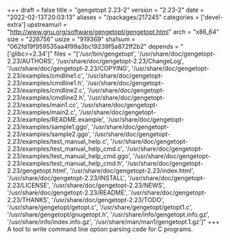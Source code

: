 +++
draft = false
title = "gengetopt 2.23-2"
version = "2.23-2"
date = "2022-02-13T20:03:13"
aliases = "/packages/217245"
categories = ['devel-extra']
upstreamurl = "http://www.gnu.org/software/gengetopt/gengetopt.html"
arch = "x86_64"
size = "226756"
usize = "919369"
sha1sum = "062fd19f959535aa4f99a3bc19239f5a872ff2b2"
depends = "['glibc>=2.34']"
files = "['/usr/bin/gengetopt', '/usr/share/doc/gengetopt-2.23/AUTHORS', '/usr/share/doc/gengetopt-2.23/ChangeLog', '/usr/share/doc/gengetopt-2.23/COPYING', '/usr/share/doc/gengetopt-2.23/examples/cmdline1.c', '/usr/share/doc/gengetopt-2.23/examples/cmdline1.h', '/usr/share/doc/gengetopt-2.23/examples/cmdline2.c', '/usr/share/doc/gengetopt-2.23/examples/cmdline2.h', '/usr/share/doc/gengetopt-2.23/examples/main1.cc', '/usr/share/doc/gengetopt-2.23/examples/main2.c', '/usr/share/doc/gengetopt-2.23/examples/README.example', '/usr/share/doc/gengetopt-2.23/examples/sample1.ggo', '/usr/share/doc/gengetopt-2.23/examples/sample2.ggo', '/usr/share/doc/gengetopt-2.23/examples/test_manual_help.c', '/usr/share/doc/gengetopt-2.23/examples/test_manual_help_cmd.c', '/usr/share/doc/gengetopt-2.23/examples/test_manual_help_cmd.ggo', '/usr/share/doc/gengetopt-2.23/examples/test_manual_help_cmd.h', '/usr/share/doc/gengetopt-2.23/gengetopt.html', '/usr/share/doc/gengetopt-2.23/index.html', '/usr/share/doc/gengetopt-2.23/INSTALL', '/usr/share/doc/gengetopt-2.23/LICENSE', '/usr/share/doc/gengetopt-2.23/NEWS', '/usr/share/doc/gengetopt-2.23/README', '/usr/share/doc/gengetopt-2.23/THANKS', '/usr/share/doc/gengetopt-2.23/TODO', '/usr/share/gengetopt/getopt.c', '/usr/share/gengetopt/getopt1.c', '/usr/share/gengetopt/gnugetopt.h', '/usr/share/info/gengetopt.info.gz', '/usr/share/info/index.info.gz', '/usr/share/man/man1/gengetopt.1.gz']"
+++
A tool to write command line option parsing code for C programs.